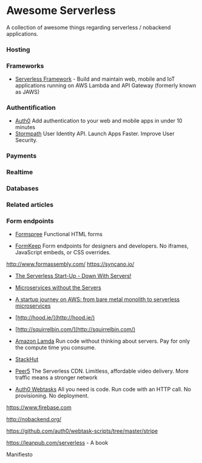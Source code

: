 # Awesome Serverless
 A collection of awesome things regarding serverless / nobackend applications.

### Hosting

### Frameworks

* [Serverless Framework](http://www.serverless.com) - Build and maintain web, mobile and IoT applications running on AWS Lambda and API Gateway (formerly known as JAWS)

### Authentification

* [Auth0](https://auth0.com/) Add authentication to your web and mobile apps in under 10 minutes
* [Stormpath](https://stormpath.com/) User Identity API. Launch Apps Faster. Improve User Security.

### Payments

### Realtime

### Databases

### Related articles

### Form endpoints

* [Formspree](https://formspree.io/) Functional HTML forms

* [FormKeep](https://formkeep.com/) Form endpoints for designers and developers. No iframes, JavaScript embeds, or CSS overrides.


http://www.formassembly.com/
https://syncano.io/


* [The Serverless Start-Up - Down With Servers!](http://highscalability.com/blog/2015/12/7/the-serverless-start-up-down-with-servers.html)

* [Microservices without the Servers](https://aws.amazon.com/blogs/compute/microservices-without-the-servers/)

* [A startup journey on AWS: from bare metal monolith to serverless microservices](https://medium.com/@benorama/a-startup-journey-on-aws-from-bare-metal-monolith-to-serverless-microservices-80231624fbd9)

* [http://hood.ie/](http://hood.ie/)

* [http://squirrelbin.com/](http://squirrelbin.com/)

* [Amazon Lamda](https://aws.amazon.com/lambda/) Run code without thinking about servers. Pay for only the compute time you consume.

* [StackHut](https://github.com/stackhut/stackhut)

* [Peer5](https://www.peer5.com/) The Serverless CDN. Limitless, affordable video delivery. More traffic means a stronger network

* [Auth0 Webtasks](https://webtask.io/) All you need is code. Run code with an HTTP call. No provisioning. No deployment.


https://www.firebase.com

http://nobackend.org/

https://github.com/auth0/webtask-scripts/tree/master/stripe

https://leanpub.com/serverless - A book 

Manifiesto
